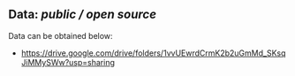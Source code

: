 ## Data: *public / open source*
Data can be obtained below:
* https://drive.google.com/drive/folders/1vvUEwrdCrmK2b2uGmMd_SKsqJiMMySWw?usp=sharing
